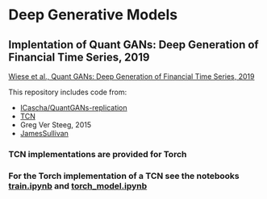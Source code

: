 # Deep Generative Models

## Implentation of Quant GANs: Deep Generation of Financial Time Series, 2019


[Wiese et al., Quant GANs: Deep Generation of Financial Time Series, 2019](https://arxiv.org/abs/1907.06673)


This repository includes code from:
* [ICascha/QuantGANs-replication](https://github.com/ICascha/QuantGANs-replication)
* [TCN](https://github.com/locuslab/TCN)
* Greg Ver Steeg, 2015
* [JamesSullivan](https://github.com/JamesSullivan/temporalCN/tree/main)


### TCN implementations are provided for Torch


### For the Torch implementation of a TCN see the notebooks [train.ipynb](./torch_train.ipynb) and [torch_model.ipynb](./torch_model.ipynb)
